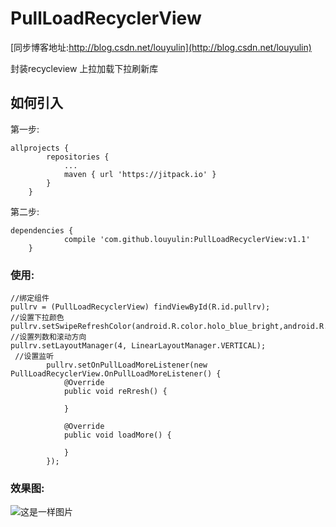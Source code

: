 # PullLoadRecyclerView

[同步博客地址:http://blog.csdn.net/louyulin](http://blog.csdn.net/louyulin)

封装recycleview 上拉加载下拉刷新库

## 如何引入
第一步:

    allprojects {
    		repositories {
    			...
    			maven { url 'https://jitpack.io' }
    		}
    	}

第二步:

    dependencies {
    	        compile 'com.github.louyulin:PullLoadRecyclerView:v1.1'
    	}

### 使用:

    //绑定组件
    pullrv = (PullLoadRecyclerView) findViewById(R.id.pullrv);
    //设置下拉颜色
    pullrv.setSwipeRefreshColor(android.R.color.holo_blue_bright,android.R.color.holo_blue_dark,android.R.color.holo_blue_bright);
    //设置列数和滚动方向
    pullrv.setLayoutManager(4, LinearLayoutManager.VERTICAL);
     //设置监听
            pullrv.setOnPullLoadMoreListener(new PullLoadRecyclerView.OnPullLoadMoreListener() {
                @Override
                public void reRresh() {

                }

                @Override
                public void loadMore() {

                }
            });

### 效果图:
![这是一样图片](http://img.blog.csdn.net/20180130203001581?watermark/2/text/aHR0cDovL2Jsb2cuY3Nkbi5uZXQvbG91eXVsaW4=/font/5a6L5L2T/fontsize/400/fill/I0JBQkFCMA==/dissolve/70/gravity/SouthEast)